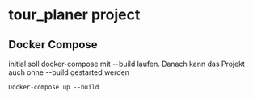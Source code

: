 # tour_planer project

## Docker Compose
initial soll docker-compose mit --build laufen. Danach kann das Projekt auch ohne --build gestarted werden
```
Docker-compose up --build
```
